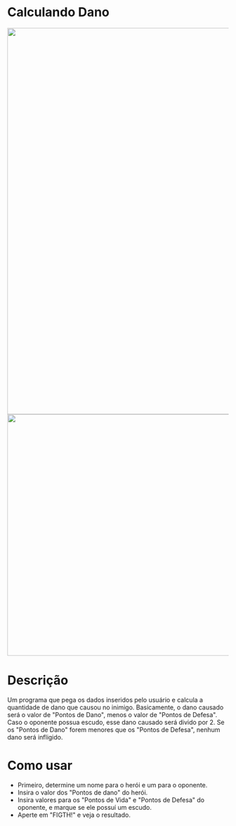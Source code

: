 # Calculando Dano

<img src="https://user-images.githubusercontent.com/108820269/222740829-0078c9a8-108a-4148-a666-fb9b2d4f19ba.png" width="880px">

<img src="https://user-images.githubusercontent.com/108820269/222741230-9590160a-4223-4da6-b7e7-d96beed44edb.png" width="550px">

# Descrição

Um programa que pega os dados inseridos pelo usuário e calcula a quantidade de dano que causou no inimigo.
Basicamente, o dano causado será o valor de "Pontos de Dano", menos o valor de "Pontos de Defesa". Caso o oponente possua escudo, esse dano causado será divido por 2.
Se os "Pontos de Dano" forem menores que os "Pontos de Defesa", nenhum dano será infligido.

# Como usar

- Primeiro, determine um nome para o herói e um para o oponente.
- Insira o valor dos "Pontos de dano" do herói.
- Insira valores para os "Pontos de Vida" e "Pontos de Defesa" do oponente, e marque se ele possuí um escudo.
- Aperte em "FIGTH!" e veja o resultado.
